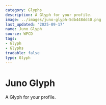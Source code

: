 ```yaml
---
category: Glyphs
description: A Glyph for your profile.
image: ../images/juno-glyph-5db448dd40.png
last_updated: '2025-09-17'
name: Juno Glyph
source: WFCD
tags:
- Glyph
- Glyphs
tradable: false
type: Glyph
---
```


# Juno Glyph

A Glyph for your profile.

